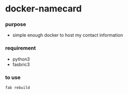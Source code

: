 # docker-namecard

### purpose
* simple enough docker to host my contact information

### requirement
* python3
* fasbric3

### to use
`fab rebuild`
